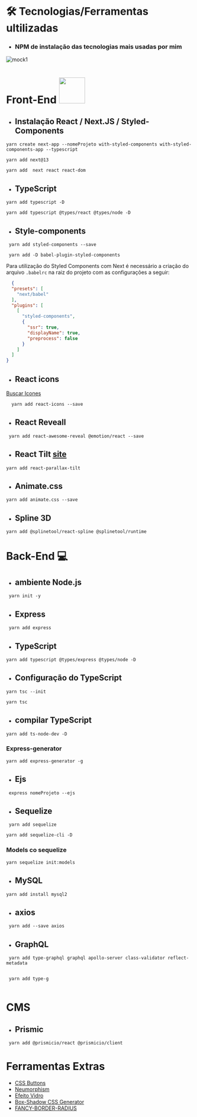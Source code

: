 # 🛠️ Tecnologias/Ferramentas ultilizadas
* ### NPM  de instalação das tecnologias mais usadas por mim 

![mock1](https://user-images.githubusercontent.com/71772559/113493479-eceeda80-94b5-11eb-94ea-59e50e56a31f.png)

# Front-End <img src="https://github.com/rafaballerini/ReactHooks/blob/master/public/React.svg.png?raw=true" width="70px" >


* ## Instalação React / Next.JS / Styled-Components
```
yarn create next-app --nomeProjeto with-styled-components with-styled-components-app --typescript
```
```
yarn add next@13 
```
```
yarn add  next react react-dom    
```

* ## TypeScript  
```
yarn add typescript -D 
```
```
yarn add typescript @types/react @types/node -D 

```

* ## Style-components
```
 yarn add styled-components --save
```
```
 yarn add -D babel-plugin-styled-components
```

 Para utilizaçâo do Styled Components com Next é necessário a criação do arquivo `.babelrc` na raiz do projeto com as configurações a seguir:  


```.json
  {
  "presets": [
    "next/babel"
  ],
  "plugins": [
    [
      "styled-components",
      {
        "ssr": true,
        "displayName": true,
        "preprocess": false
      }
    ]
  ]
}
```

* ## React icons
[Buscar Icones](https://react-icons.github.io/react-icons/)
```
  yarn add react-icons --save 
```
* ## React Reveall
```
 yarn add react-awesome-reveal @emotion/react --save
```
* ## React Tilt [site](https://mkosir.github.io/react-parallax-tilt/?path=/story/react-parallax-tilt--default)
```
yarn add react-parallax-tilt
```
* ## Animate.css
```
yarn add animate.css --save 
```
* ## Spline 3D
```
yarn add @splinetool/react-spline @splinetool/runtime
```

# Back-End 💻
* ## ambiente Node.js
```
 yarn init -y   
```
* ## Express
```
 yarn add express   
```
* ## TypeScript 
```
yarn add typescript @types/express @types/node -D 
```

* ## Configuração do TypeScript
```
yarn tsc --init 
```
```
yarn tsc
```
* ## compilar  TypeScript
```
yarn add ts-node-dev -D
```


 ### Express-generator
```
yarn add express-generator -g
```
* ## Ejs
```
 express nomeProjeto --ejs   
```

* ## Sequelize
```
 yarn add sequelize
```
```
yarn add sequelize-cli -D
```
### Models co sequelize

```
yarn sequelize init:models
```

* ## MySQL 
```
yarn add install mysql2
```


* ## axios
```
 yarn add --save axios   
```

* ## GraphQL
```
 yarn add type-graphql graphql apollo-server class-validator reflect-metadata
 
```
```
 yarn add type-g
 
```

# CMS
* ## Prismic
```
 yarn add @prismicio/react @prismicio/client
```

# Ferramentas Extras

* [CSS Buttons](https://uiverse.io)
* [Neumorphism](https://neumorphism.io/#e0e0e0)
* [Efeito Vidro](https://css.glass/)
* [Box-Shadow CSS Generator](https://html-css-js.com/css/generator/box-shadow/)
* [FANCY-BORDER-RADIUS](https://9elements.github.io/fancy-border-radius/)

